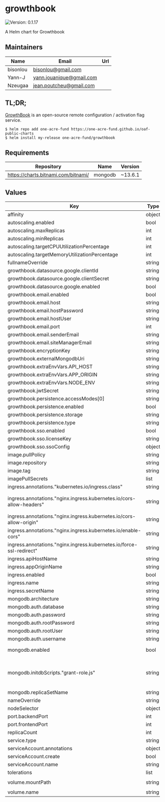 # growthbook

![Version: 0.1.17](https://img.shields.io/badge/Version-0.1.17-informational?style=flat-square)

A Helm chart for Growthbook

## Maintainers

| Name | Email | Url |
| ---- | ------ | --- |
| bisonlou | <bisonlou@gmail.com> |  |
| Yann-J | <yann.jouanique@gmail.com> |  |
| Nzeugaa | <jean.poutcheu@gmail.com> |  |

## TL;DR;

[GrowthBook](https://www.growthbook.io/) is an open-source remote configuration / activation flag service.

```console
$ helm repo add one-acre-fund https://one-acre-fund.github.io/oaf-public-charts
$ helm install my-release one-acre-fund/growthbook
```

## Requirements

| Repository | Name | Version |
|------------|------|---------|
| https://charts.bitnami.com/bitnami/ | mongodb | ~13.6.1 |

## Values

| Key | Type | Default | Description |
|-----|------|---------|-------------|
| affinity | object | `{}` |  |
| autoscaling.enabled | bool | `false` |  |
| autoscaling.maxReplicas | int | `100` |  |
| autoscaling.minReplicas | int | `1` |  |
| autoscaling.targetCPUUtilizationPercentage | int | `80` |  |
| autoscaling.targetMemoryUtilizationPercentage | int | `80` |  |
| fullnameOverride | string | `""` |  |
| growthbook.datasource.google.clientId | string | `nil` |  |
| growthbook.datasource.google.clientSecret | string | `nil` |  |
| growthbook.datasource.google.enabled | bool | `false` |  |
| growthbook.email.enabled | bool | `false` |  |
| growthbook.email.host | string | `nil` |  |
| growthbook.email.hostPassword | string | `nil` |  |
| growthbook.email.hostUser | string | `nil` |  |
| growthbook.email.port | int | `25` |  |
| growthbook.email.senderEmail | string | `nil` |  |
| growthbook.email.siteManagerEmail | string | `nil` |  |
| growthbook.encryptionKey | string | `"encryptionKeyString"` |  |
| growthbook.externalMongodbUri | string | `nil` |  |
| growthbook.extraEnvVars.API_HOST | string | `"https://my-api-host.io:443"` |  |
| growthbook.extraEnvVars.APP_ORIGIN | string | `"https://my-app-origin.io:443"` |  |
| growthbook.extraEnvVars.NODE_ENV | string | `"production"` |  |
| growthbook.jwtSecret | string | `"jwtSecretString"` |  |
| growthbook.persistence.accessModes[0] | string | `"ReadWriteMany"` |  |
| growthbook.persistence.enabled | bool | `true` |  |
| growthbook.persistence.storage | string | `"3Gi"` |  |
| growthbook.persistence.type | string | `"emptyDir"` |  |
| growthbook.sso.enabled | bool | `false` |  |
| growthbook.sso.licenseKey | string | `nil` |  |
| growthbook.sso.ssoConfig | object | `{}` |  |
| image.pullPolicy | string | `"Always"` |  |
| image.repository | string | `"growthbook/growthbook"` |  |
| image.tag | string | `"3.4.0"` |  |
| imagePullSecrets | list | `[]` |  |
| ingress.annotations."kubernetes.io/ingress.class" | string | `"nginx"` |  |
| ingress.annotations."nginx.ingress.kubernetes.io/cors-allow-headers" | string | `"Authorization,Referer,sec-ch-ua,sec-ch-ua-mobile,sec-ch-ua-platform,User-Agent,X-Organization,Content-Type"` |  |
| ingress.annotations."nginx.ingress.kubernetes.io/cors-allow-origin" | string | `"https://my-app-origin.io"` |  |
| ingress.annotations."nginx.ingress.kubernetes.io/enable-cors" | string | `"true"` |  |
| ingress.annotations."nginx.ingress.kubernetes.io/force-ssl-redirect" | string | `"true"` |  |
| ingress.apiHostName | string | `"my-api-host.io"` |  |
| ingress.appOriginName | string | `"my-app-origin.io"` |  |
| ingress.enabled | bool | `false` |  |
| ingress.name | string | `"growthbook-ingress"` |  |
| ingress.secretName | string | `"growthbook-tls"` |  |
| mongodb.architecture | string | `"standalone"` |  |
| mongodb.auth.database | string | `"growthbook-db"` |  |
| mongodb.auth.password | string | `"growthbook"` |  |
| mongodb.auth.rootPassword | string | `"password"` |  |
| mongodb.auth.rootUser | string | `"root"` |  |
| mongodb.auth.username | string | `"growthbook"` |  |
| mongodb.enabled | bool | `true` | Install MongoDB? |
| mongodb.initdbScripts."grant-role.js" | string | `"db = db.getSiblingDB('{{ .Values.auth.database }}')\ndb.grantRolesToUser(\"{{ .Values.auth.username }}\", [{ role: 'readWrite', db: \"{{ .Values.auth.database }}\" }])\n"` |  |
| mongodb.replicaSetName | string | `"rs0"` |  |
| nameOverride | string | `""` |  |
| nodeSelector | object | `{}` |  |
| port.backendPort | int | `3100` |  |
| port.frontendPort | int | `3000` |  |
| replicaCount | int | `1` |  |
| service.type | string | `"ClusterIP"` |  |
| serviceAccount.annotations | object | `{}` |  |
| serviceAccount.create | bool | `true` |  |
| serviceAccount.name | string | `""` |  |
| tolerations | list | `[]` |  |
| volume.mountPath | string | `"/usr/local/src/app/packages/back-end/uploads"` |  |
| volume.name | string | `"uploads-persistent-storage"` |  |
